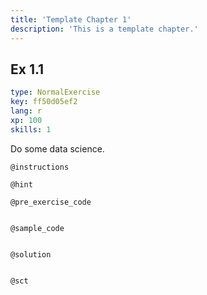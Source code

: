 ```yaml
---
title: 'Template Chapter 1'
description: 'This is a template chapter.'
---
```


## Ex 1.1

```yaml
type: NormalExercise
key: ff50d05ef2
lang: r
xp: 100
skills: 1
```

Do some data science.

`@instructions`


`@hint`


`@pre_exercise_code`
```{r}

```

`@sample_code`
```{r}

```

`@solution`
```{r}

```

`@sct`
```{r}

```
